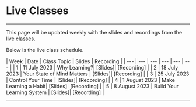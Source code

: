 # Live Classes

---

This page will be updated weekly with the slides and recordings from the live classes.

Below is the live class schedule.

| Week  | Date | Class Topic | Slides | Recording |
| --- | --- | --- | --- | --- | --- |
| 1 | 11 July 2023 | Why Learning?| [Slides]| [Recording] |
| 2 | 18 July 2023 | Your State of Mind Matters | [Slides]| [Recording] |
| 3 | 25 July 2023 | Control Your Time | [Slides]| [Recording] |
| 4 | 1 August 2023 | Make Learning a Habit| [Slides]| [Recording] |
| 5 | 8 August 2023 | Build Your Learning System | [Slides]| [Recording] |

---

